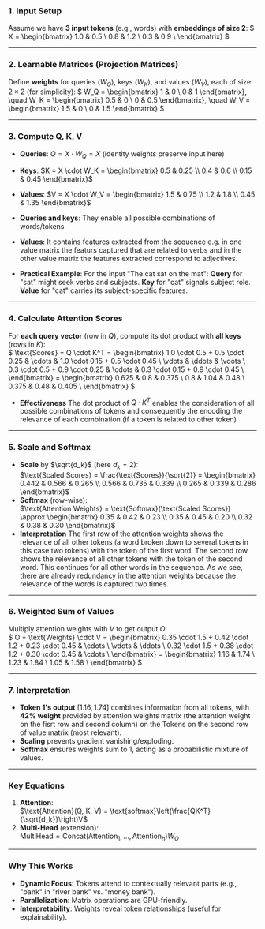 
### **1. Input Setup**
Assume we have **3 input tokens** (e.g., words) with **embeddings of size 2**:
$
X = \begin{bmatrix}
1.0 & 0.5 \\
0.8 & 1.2 \\
0.3 & 0.9 \\
\end{bmatrix}
$

---

### **2. Learnable Matrices (Projection Matrices)**
Define **weights** for queries ($W_Q$), keys ($W_K$), and values ($W_V$), each of size $2 \times 2$ (for simplicity):
$
W_Q = \begin{bmatrix} 1 & 0 \\ 0 & 1 \end{bmatrix}, \quad
W_K = \begin{bmatrix} 0.5 & 0 \\ 0 & 0.5 \end{bmatrix}, \quad
W_V = \begin{bmatrix} 1.5 & 0 \\ 0 & 1.5 \end{bmatrix}
$

---

### **3. Compute Q, K, V**
- **Queries**: $Q = X \cdot W_Q = X$ (identity weights preserve input here)  
- **Keys**: $K = X \cdot W_K = \begin{bmatrix} 0.5 & 0.25 \\ 0.4 & 0.6 \\ 0.15 & 0.45 \end{bmatrix}$  
- **Values**: $V = X \cdot W_V = \begin{bmatrix} 1.5 & 0.75 \\ 1.2 & 1.8 \\ 0.45 & 1.35 \end{bmatrix}$  

- **Queries and keys**:
They enable all possible combinations of words/tokens

- **Values**:
It contains features extracted from the sequence e.g. in one value matrix the featurs captured that are related to verbs and in the other value matrix the features extracted correspond to adjectives. 

- **Practical Example**:
For the input "The cat sat on the mat":
**Query** for "sat" might seek verbs and subjects.
**Key** for "cat" signals subject role.
**Value** for "cat" carries its subject-specific features.

---

### **4. Calculate Attention Scores**
For **each query vector** (row in $Q$), compute its dot product with **all keys** (rows in $K$):  
$
\text{Scores} = Q \cdot K^T = \begin{bmatrix}
1.0 \cdot 0.5 + 0.5 \cdot 0.25 & \cdots & 1.0 \cdot 0.15 + 0.5 \cdot 0.45 \\
\vdots & \ddots & \vdots \\
0.3 \cdot 0.5 + 0.9 \cdot 0.25 & \cdots & 0.3 \cdot 0.15 + 0.9 \cdot 0.45 \\
\end{bmatrix}
= \begin{bmatrix}
0.625 & 0.8 & 0.375 \\
0.8 & 1.04 & 0.48 \\
0.375 & 0.48 & 0.405 \\
\end{bmatrix}
$

- **Effectiveness**
The dot product of $Q \cdot K^T$ enables the consideration of all possible combinations of tokens and consequently the encoding the relevance of each combination (if a token is related to other token)

---

### **5. Scale and Softmax**
- **Scale** by $\sqrt{d_k}$ (here $d_k=2$):  
  $\text{Scaled Scores} = \frac{\text{Scores}}{\sqrt{2}} = \begin{bmatrix} 0.442 & 0.566 & 0.265 \\ 0.566 & 0.735 & 0.339 \\ 0.265 & 0.339 & 0.286 \end{bmatrix}$  
- **Softmax** (row-wise):  
  $\text{Attention Weights} = \text{Softmax}(\text{Scaled Scores}) \approx \begin{bmatrix} 0.35 & 0.42 & 0.23 \\ 0.35 & 0.45 & 0.20 \\ 0.32 & 0.38 & 0.30 \end{bmatrix}$ 
- **Interpretation** 
The first row of the attention weights shows the relevance of all other tokens (a word broken down to several tokens in this case two tokens) with the token of the first word. The second row shows the relevance of all other tokens with the token of the second word. This continues for all other words in the sequence. As we see, there are already redundancy in the attention weights because the relevance of the words is captured two times.   
---

### **6. Weighted Sum of Values**
Multiply attention weights with $V$ to get output $O$:  
$
O = \text{Weights} \cdot V = \begin{bmatrix}
0.35 \cdot 1.5 + 0.42 \cdot 1.2 + 0.23 \cdot 0.45 & \cdots \\
\vdots & \ddots \\
0.32 \cdot 1.5 + 0.38 \cdot 1.2 + 0.30 \cdot 0.45 & \cdots \\
\end{bmatrix}
= \begin{bmatrix}
1.16 & 1.74 \\
1.23 & 1.84 \\
1.05 & 1.58 \\
\end{bmatrix}
$

---

### **7. Interpretation**
- **Token 1's output** $[1.16, 1.74]$ combines information from all tokens, with **42% weight** provided by attention weights matrix (the attention weight on the fisrt row and second column) on the Tokens on the  second row of value matrix (most relevant).  
- **Scaling** prevents gradient vanishing/exploding.  
- **Softmax** ensures weights sum to 1, acting as a probabilistic mixture of values.

---

### **Key Equations**
1. **Attention**:  
   $\text{Attention}(Q, K, V) = \text{softmax}\left(\frac{QK^T}{\sqrt{d_k}}\right)V$  
2. **Multi-Head** (extension):  
   $\text{MultiHead} = \text{Concat}(\text{Attention}_1, \dots, \text{Attention}_h)W_O$  

---

### **Why This Works**
- **Dynamic Focus**: Tokens attend to contextually relevant parts (e.g., "bank" in "river bank" vs. "money bank").  
- **Parallelization**: Matrix operations are GPU-friendly.  
- **Interpretability**: Weights reveal token relationships (useful for explainability).  